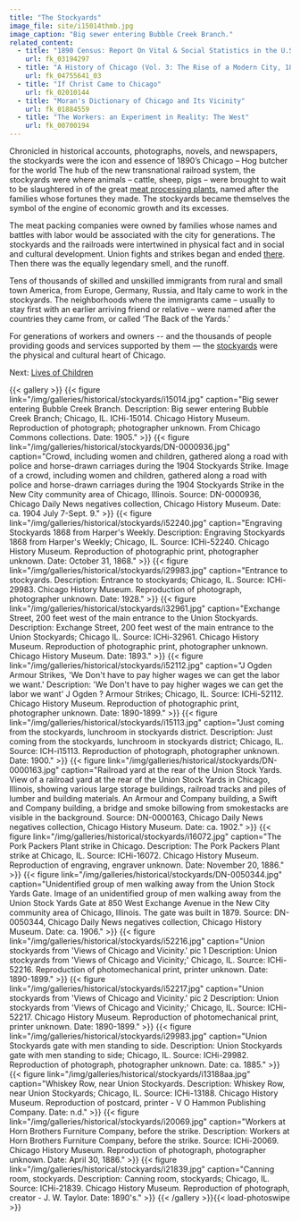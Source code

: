 ```yaml
---
title: "The Stockyards"
image_file: site/i15014thmb.jpg
image_caption: "Big sewer entering Bubble Creek Branch."
related_content:
  - title: "1890 Census: Report On Vital & Social Statistics in the U.S"
    url: fk_03194297
  - title: "A History of Chicago (Vol. 3: The Rise of a Modern City, 1871-1893)"
    url: fk_04755641_03
  - title: "If Christ Came to Chicago"
    url: fk_02010144
  - title: "Moran's Dictionary of Chicago and Its Vicinity"
    url: fk_01884559
  - title: "The Workers: an Experiment in Reality: The West"
    url: fk_00700194
---
```


Chronicled in historical accounts, photographs, novels, and newspapers, the stockyards were the icon and essence of 1890’s Chicago – Hog butcher for the world The hub of the new transnational railroad system, the stockyards were where animals – cattle, sheep, pigs – were brought to wait to be slaughtered in of the great [meat processing plants](http://www.encyclopedia.chicagohistory.org/pages/804.html), named after the families whose fortunes they made. The stockyards became themselves the symbol of the engine of economic growth and its excesses.

The meat packing companies were owned by families whose names and battles with labor would be associated with the city for generations. The stockyards and the railroads were intertwined in physical fact and in social and cultural development. Union fights and strikes began and ended [there](http://www.encyclopedia.chicagohistory.org/pages/10348.html). Then there was the equally legendary smell, and the runoff.

Tens of thousands of skilled and unskilled immigrants from rural and small town America, from Europe, Germany, Russia, and Italy came to work in the stockyards. The neighborhoods where the immigrants came – usually to stay first with an earlier arriving friend or relative – were named after the countries they came from, or called ‘The Back of the Yards.’

For generations of workers and owners -- and the thousands of people providing goods and services supported by them — the [stockyards](http://www.encyclopedia.chicagohistory.org/pages/10348.html) were the physical and cultural heart of Chicago.


Next:  [Lives of Children](/historical/children)

{{< gallery >}}
  {{< figure link="/img/galleries/historical/stockyards/i15014.jpg" caption="Big sewer entering Bubble Creek Branch. Description: Big sewer entering Bubble Creek Branch; Chicago, IL. ICHi-15014. Chicago History Museum. Reproduction of photograph; photographer unknown. From Chicago Commons collections. Date: 1905." >}}
  {{< figure link="/img/galleries/historical/stockyards/DN-0000936.jpg" caption="Crowd, including women and children, gathered along a road with police and horse-drawn carriages during the 1904 Stockyards Strike. Image of a crowd, including women and children, gathered along a road with police and horse-drawn carriages during the 1904 Stockyards Strike in the New City community area of Chicago, Illinois. Source: DN-0000936, Chicago Daily News negatives collection, Chicago History Museum. Date: ca. 1904 July 7-Sept. 9." >}}
  {{< figure link="/img/galleries/historical/stockyards/i52240.jpg" caption="Engraving Stockyards 1868 from Harper's Weekly. Description: Engraving Stockyards 1868 from Harper's Weekly; Chicago, IL. Source: ICHi-52240. Chicago History Museum. Reproduction of photographic print, photographer unknown. Date: October 31, 1868." >}}
  {{< figure link="/img/galleries/historical/stockyards/i29983.jpg" caption="Entrance to stockyards. Description: Entrance to stockyards; Chicago, IL. Source: ICHi-29983. Chicago History Museum. Reproduction of photograph, photographer unknown. Date: 1928." >}}
  {{< figure link="/img/galleries/historical/stockyards/i32961.jpg" caption="Exchange Street, 200 feet west of the main entrance to the Union Stockyards. Description: Exchange Street, 200 feet west of the main entrance to the Union Stockyards; Chicago IL. Source: ICHi-32961. Chicago History Museum. Reproduction of photographic print, photographer unknown. Chicago History Museum. Date: 1893." >}}
  {{< figure link="/img/galleries/historical/stockyards/i52112.jpg" caption="J Ogden Armour Strikes, 'We Don't have to pay higher wages we can get the labor we want.' Description: 'We Don't have to pay higher wages we can get the labor we want' J Ogden ? Armour Strikes; Chicago, IL. Source: ICHi-52112. Chicago History Museum. Reproduction of photographic print, photographer unknown. Date: 1890-1899." >}}
  {{< figure link="/img/galleries/historical/stockyards/i15113.jpg" caption="Just coming from the stockyards, lunchroom in stockyards district. Description: Just coming from the stockyards, lunchroom in stockyards district; Chicago, IL. Source: ICH-i15113. Reproduction of photograph, photographer unknown. Date: 1900." >}}
  {{< figure link="/img/galleries/historical/stockyards/DN-0000163.jpg" caption="Railroad yard at the rear of the Union Stock Yards. View of a railroad yard at the rear of the Union Stock Yards in Chicago, Illinois, showing various large storage buildings, railroad tracks and piles of lumber and building materials. An Armour and Company building, a Swift and Company building, a bridge and smoke billowing from smokestacks are visible in the background. Source: DN-0000163, Chicago Daily News negatives collection, Chicago History Museum. Date: ca. 1902." >}}
  {{< figure link="/img/galleries/historical/stockyards/i16072.jpg" caption="The Pork Packers Plant strike in Chicago. Description: The Pork Packers Plant strike at Chicago, IL. Source: ICHi-16072. Chicago History Museum. Reproduction of engraving, engraver unknown. Date: November 20, 1886." >}}
  {{< figure link="/img/galleries/historical/stockyards/DN-0050344.jpg" caption="Unidentified group of men walking away from the Union Stock Yards Gate. Image of an unidentified group of men walking away from the Union Stock Yards Gate at 850 West Exchange Avenue in the New City community area of Chicago, Illinois. The gate was built in 1879. Source: DN-0050344, Chicago Daily News negatives collection, Chicago History Museum. Date: ca. 1906." >}}
  {{< figure link="/img/galleries/historical/stockyards/i52216.jpg" caption="Union stockyards from 'Views of Chicago and Vicinity.' pic 1 Description: Union stockyards from 'Views of Chicago and Vicinity;' Chicago, IL. Source: ICHi-52216. Reproduction of photomechanical print, printer unknown. Date: 1890-1899." >}}
  {{< figure link="/img/galleries/historical/stockyards/i52217.jpg" caption="Union stockyards from 'Views of Chicago and Vicinity.' pic 2 Description: Union stockyards from 'Views of Chicago and Vicinity;' Chicago, IL. Source: ICHi-52217. Chicago History Museum. Reproduction of photomechanical print, printer unknown. Date: 1890-1899." >}}
  {{< figure link="/img/galleries/historical/stockyards/i29983.jpg" caption="Union Stockyards gate with men standing to side. Description: Union Stockyards gate with men standing to side; Chicago, IL. Source: ICHi-29982. Reproduction of photograph, photographer unknown. Date: ca. 1885." >}}
  {{< figure link="/img/galleries/historical/stockyards/i13188aa.jpg" caption="Whiskey Row, near Union Stockyards. Description: Whiskey Row, near Union Stockyards; Chicago, IL. Source: ICHi-13188. Chicago History Museum. Reproduction of postcard, printer - V O Hammon Publishing Company. Date: n.d." >}}
  {{< figure link="/img/galleries/historical/stockyards/i20069.jpg" caption="Workers at Horn Brothers Furniture Company, before the strike. Description: Workers at Horn Brothers Furniture Company, before the strike. Source: ICHi-20069. Chicago History Museum. Reproduction of photograph, photographer unknown. Date: April 30, 1886." >}}
  {{< figure link="/img/galleries/historical/stockyards/i21839.jpg" caption="Canning room, stockyards. Description: Canning room, stockyards; Chicago, IL. Source: ICHi-21839. Chicago History Museum. Reproduction of photograph, creator - J. W. Taylor. Date: 1890's." >}}
{{< /gallery >}}{{< load-photoswipe >}}
